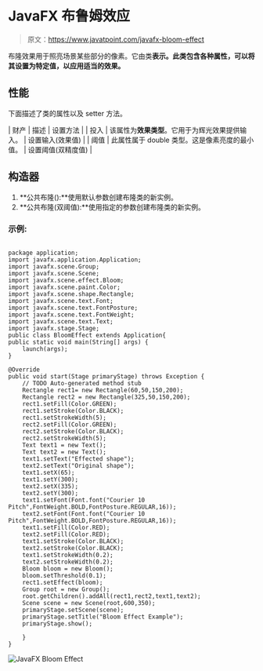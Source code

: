 # JavaFX 布鲁姆效应

> 原文：<https://www.javatpoint.com/javafx-bloom-effect>

布隆效果用于照亮场景某些部分的像素。它由类**表示。此类包含各种属性，可以将其设置为特定值，以应用适当的效果。**

## 性能

下面描述了类的属性以及 setter 方法。

| 财产 | 描述 | 设置方法 |
| 投入 | 该属性为**效果类型**。它用于为辉光效果提供输入。 | 设置输入(效果值) |
| 阈值 | 此属性属于 double 类型。这是像素亮度的最小值。 | 设置阈值(双精度值) |

## 构造器

1.  **公共布隆():**使用默认参数创建布隆类的新实例。
2.  **公共布隆(双阈值):**使用指定的参数创建布隆类的新实例。

### 示例:

```

package application;
import javafx.application.Application;
import javafx.scene.Group;
import javafx.scene.Scene;
import javafx.scene.effect.Bloom;
import javafx.scene.paint.Color;
import javafx.scene.shape.Rectangle;
import javafx.scene.text.Font;
import javafx.scene.text.FontPosture;
import javafx.scene.text.FontWeight;
import javafx.scene.text.Text;
import javafx.stage.Stage;
public class BloomEffect extends Application{
public static void main(String[] args) {
	launch(args);
}

@Override
public void start(Stage primaryStage) throws Exception {
	// TODO Auto-generated method stub
	Rectangle rect1= new Rectangle(60,50,150,200);
	Rectangle rect2 = new Rectangle(325,50,150,200);
	rect1.setFill(Color.GREEN);
	rect1.setStroke(Color.BLACK);
	rect1.setStrokeWidth(5);
	rect2.setFill(Color.GREEN);
	rect2.setStroke(Color.BLACK);
	rect2.setStrokeWidth(5);
	Text text1 = new Text();
	Text text2 = new Text();
	text1.setText("Effected shape");
	text2.setText("Original shape");
	text1.setX(65);
	text1.setY(300);
	text2.setX(335);
	text2.setY(300);
	text1.setFont(Font.font("Courier 10 Pitch",FontWeight.BOLD,FontPosture.REGULAR,16));
	text2.setFont(Font.font("Courier 10 Pitch",FontWeight.BOLD,FontPosture.REGULAR,16));
	text1.setFill(Color.RED);
	text2.setFill(Color.RED);
	text1.setStroke(Color.BLACK);
	text2.setStroke(Color.BLACK);
	text1.setStrokeWidth(0.2);
	text2.setStrokeWidth(0.2);
	Bloom bloom = new Bloom();
	bloom.setThreshold(0.1);
	rect1.setEffect(bloom);
	Group root = new Group();
	root.getChildren().addAll(rect1,rect2,text1,text2);
	Scene scene = new Scene(root,600,350);
	primaryStage.setScene(scene);
	primaryStage.setTitle("Bloom Effect Example");
	primaryStage.show();

	}
}

```

![JavaFX Bloom Effect](../img/9e3575314ced6b2f0dbb781c8a65c807.png)